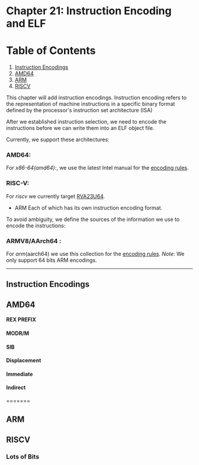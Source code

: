 # Chapter 21: Instruction Encoding and ELF


# Table of Contents

1. [Instruction Encodings](#instruction-encodings)
2. [AMD64](#amd64)
3. [ARM](#arm)
4. [RISCV](#riscv)

This chapter will add instruction encodings.
Instruction encoding refers to the representation of 
machine instructions in a specific binary format defined by the 
processor's instruction set architecture (ISA)

After we established instruction selection, we need to encode the instructions before we can write them
into an ELF object file.

Currently, we support these architectures:
### AMD64:
For *x86-64(amd64):*, we use the latest Intel manual for the [encoding rules](https://www.felixcloutier.com/x86/).

### RISC-V:

For *riscv* we currently target [RVA23U64](https://msyksphinz-self.github.io/riscv-isadoc/html/).
- ARM
Each of which has its own instruction encoding format.

To avoid ambiguity, we define the sources  of the information we use to encode the instructions:

### ARMV8/AArch64 :
For *arm*(aarch64) we use this collection for the [encoding rules](https://docsmirror.github.io/A64/2023-06/index.html).
*Note*: We only support 64 bits ARM encodings.

--- 
## Instruction Encodings


## AMD64

#### REX PREFIX
#### MODR/M
#### SIB
#### Displacement
#### Immediate
#### Indirect

=======

## ARM

## RISCV

### Lots of Bits


[^1]: [Intel](smt here)

[^2]: ()

